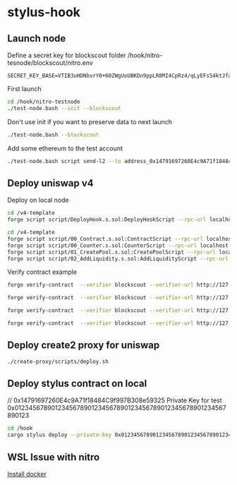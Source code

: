 # stylus-hook

## Launch node

Define a secret key for blockscout folder /hook/nitro-tesnode/blockscout/nitro.env
```
SECRET_KEY_BASE=VTIB3uHDNbvrY0+60ZWgUoUBKDn9ppLR8MI4CpRz4/qLyEFs54ktJfaNT6Z221No
```

First launch
```bash
cd /hook/nitro-testnode
./test-node.bash --init --blockscout
```

Don't use init if you want to preserve data to next launch
```bash
./test-node.bash --blockscout
```

Add some ethereum to the test account
```bash
./test-node.bash script send-l2 --to address_0x14791697260E4c9A71f18484C9f997B308e59325 --ethamount 5
```

## Deploy uniswap v4
Deploy on local node
```bash
cd /v4-template
forge script script/DeployHook.s.sol:DeployHookScript --rpc-url localhost --broadcast -vvvvv 
```

```bash
cd /v4-template
forge script script/00_Contract.s.sol:ContractScript --rpc-url localhost --broadcast -vvvvv 
forge script script/00_Counter.s.sol:CounterScript --rpc-url localhost --broadcast -vvvvv 
forge script script/01_CreatePool.s.sol:CreatePoolScript --rpc-url localhost --broadcast -vvvvv 
forge script script/02_AddLiquidity.s.sol:AddLiquidityScript --rpc-url localhost --broadcast -vvvvv 
```

Verify contract example
```bash
forge verify-contract  --verifier blockscout --verifier-url http://127.0.0.1:4000/api?  0x2c4bFd0fBC64096D24e8Cb78dcB57eF5518Bb626 PoolManager --constructor-args $(cast abi-encode "constructor(uint256)" 500000) 

forge verify-contract  --verifier blockscout --verifier-url http://127.0.0.1:4000/api?  0xcC946789cD835EeeD198c3A39A5B1A7C76b5C044 PoolModifyLiquidityTest --constructor-args $(cast abi-encode "constructor(address)" 0x2c4bFd0fBC64096D24e8Cb78dcB57eF5518Bb626) 

forge verify-contract  --verifier blockscout --verifier-url http://127.0.0.1:4000/api?  0x715B1228F5cA70329b25254CB140bfE28C6265Ae Token --constructor-args $(cast abi-encode "constructor(string,string,address)" "MUNI" "MUNI" 0x14791697260E4c9A71f18484C9f997B308e59325) 

forge verify-contract  --verifier blockscout --verifier-url http://127.0.0.1:4000/api?  0x8f432D45CC8C546Ff104fB1df0e2fe03a3963db8 Token --constructor-args $(cast abi-encode "constructor(string,string,address)" "MUSDC" "MUSDC" 0x14791697260E4c9A71f18484C9f997B308e59325) 
```



## Deploy create2 proxy for uniswap
```bash
./create-proxy/scripts/deploy.sh
```

## Deploy stylus contract on local
// 0x14791697260E4c9A71f18484C9f997B308e59325
Private Key for test 0x0123456789012345678901234567890123456789012345678901234567890123 

```bash
cd /hook
cargo stylus deploy --private-key 0x0123456789012345678901234567890123456789012345678901234567890123 -e http://localhost:8547/
```


## WSL Issue with nitro

[Install docker](https://dev.to/kenji_goh/got-permission-denied-while-trying-to-connect-to-the-docker-daemon-socket-3dne)